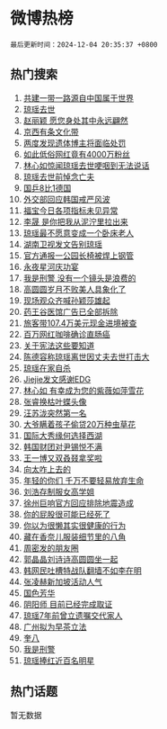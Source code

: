 # 微博热榜

`最后更新时间：2024-12-04 20:35:37 +0800`

## 热门搜索

1. [共建一带一路源自中国属于世界](https://m.weibo.cn/search?containerid=100103type%3D1%26t%3D10%26q%3D%23%E5%85%B1%E5%BB%BA%E4%B8%80%E5%B8%A6%E4%B8%80%E8%B7%AF%E6%BA%90%E8%87%AA%E4%B8%AD%E5%9B%BD%E5%B1%9E%E4%BA%8E%E4%B8%96%E7%95%8C%23&stream_entry_id=51&isnewpage=1&extparam=seat%3D1%26cate%3D10103%26q%3D%2523%25E5%2585%25B1%25E5%25BB%25BA%25E4%25B8%2580%25E5%25B8%25A6%25E4%25B8%2580%25E8%25B7%25AF%25E6%25BA%2590%25E8%2587%25AA%25E4%25B8%25AD%25E5%259B%25BD%25E5%25B1%259E%25E4%25BA%258E%25E4%25B8%2596%25E7%2595%258C%2523%26filter_type%3Drealtimehot%26stream_entry_id%3D51%26c_type%3D51%26pos%3D0%26dgr%3D0%26display_time%3D1733315736%26pre_seqid%3D17333157362470056701)
1. [琼瑶去世](https://m.weibo.cn/search?containerid=100103type%3D1%26t%3D10%26q%3D%E7%90%BC%E7%91%B6%E5%8E%BB%E4%B8%96&stream_entry_id=31&isnewpage=1&extparam=seat%3D1%26q%3D%25E7%2590%25BC%25E7%2591%25B6%25E5%258E%25BB%25E4%25B8%2596%26filter_type%3Drealtimehot%26c_type%3D31%26cate%3D5001%26pos%3D0%26realpos%3D1%26band_rank%3D1%26stream_entry_id%3D31%26lcate%3D5001%26dgr%3D0%26flag%3D16%26display_time%3D1733315736%26pre_seqid%3D17333157362470056701)
1. [赵丽颖 愿您身处其中永远翩然](https://m.weibo.cn/search?containerid=100103type%3D1%26t%3D10%26q%3D%E8%B5%B5%E4%B8%BD%E9%A2%96+%E6%84%BF%E6%82%A8%E8%BA%AB%E5%A4%84%E5%85%B6%E4%B8%AD%E6%B0%B8%E8%BF%9C%E7%BF%A9%E7%84%B6&stream_entry_id=31&isnewpage=1&extparam=seat%3D1%26q%3D%25E8%25B5%25B5%25E4%25B8%25BD%25E9%25A2%2596%2520%25E6%2584%25BF%25E6%2582%25A8%25E8%25BA%25AB%25E5%25A4%2584%25E5%2585%25B6%25E4%25B8%25AD%25E6%25B0%25B8%25E8%25BF%259C%25E7%25BF%25A9%25E7%2584%25B6%26filter_type%3Drealtimehot%26c_type%3D31%26cate%3D5001%26pos%3D1%26realpos%3D2%26band_rank%3D2%26stream_entry_id%3D31%26lcate%3D5001%26dgr%3D0%26flag%3D1%26display_time%3D1733315736%26pre_seqid%3D17333157362470056701)
1. [京西有条文化带](https://m.weibo.cn/search?containerid=100103type%3D1%26t%3D10%26q%3D%23%E4%BA%AC%E8%A5%BF%E6%9C%89%E6%9D%A1%E6%96%87%E5%8C%96%E5%B8%A6%23&stream_entry_id=31&isnewpage=1&extparam=seat%3D1%26q%3D%2523%25E4%25BA%25AC%25E8%25A5%25BF%25E6%259C%2589%25E6%259D%25A1%25E6%2596%2587%25E5%258C%2596%25E5%25B8%25A6%2523%26filter_type%3Drealtimehot%26c_type%3D31%26cate%3D5001%26pos%3D2%26realpos%3D3%26band_rank%3D3%26stream_entry_id%3D31%26lcate%3D5001%26dgr%3D0%26flag%3D0%26display_time%3D1733315736%26pre_seqid%3D17333157362470056701)
1. [两度发现遗体博主将面临处罚](https://m.weibo.cn/search?containerid=100103type%3D1%26t%3D10%26q%3D%23%E4%B8%A4%E5%BA%A6%E5%8F%91%E7%8E%B0%E9%81%97%E4%BD%93%E5%8D%9A%E4%B8%BB%E5%B0%86%E9%9D%A2%E4%B8%B4%E5%A4%84%E7%BD%9A%23&stream_entry_id=31&isnewpage=1&extparam=seat%3D1%26q%3D%2523%25E4%25B8%25A4%25E5%25BA%25A6%25E5%258F%2591%25E7%258E%25B0%25E9%2581%2597%25E4%25BD%2593%25E5%258D%259A%25E4%25B8%25BB%25E5%25B0%2586%25E9%259D%25A2%25E4%25B8%25B4%25E5%25A4%2584%25E7%25BD%259A%2523%26filter_type%3Drealtimehot%26c_type%3D31%26cate%3D5001%26pos%3D3%26realpos%3D4%26band_rank%3D4%26stream_entry_id%3D31%26lcate%3D5001%26dgr%3D0%26flag%3D1%26display_time%3D1733315736%26pre_seqid%3D17333157362470056701)
1. [如此低俗网红竟有4000万粉丝](https://m.weibo.cn/search?containerid=100103type%3D1%26t%3D10%26q%3D%23%E5%A6%82%E6%AD%A4%E4%BD%8E%E4%BF%97%E7%BD%91%E7%BA%A2%E7%AB%9F%E6%9C%894000%E4%B8%87%E7%B2%89%E4%B8%9D%23&stream_entry_id=31&isnewpage=1&extparam=seat%3D1%26q%3D%2523%25E5%25A6%2582%25E6%25AD%25A4%25E4%25BD%258E%25E4%25BF%2597%25E7%25BD%2591%25E7%25BA%25A2%25E7%25AB%259F%25E6%259C%25894000%25E4%25B8%2587%25E7%25B2%2589%25E4%25B8%259D%2523%26filter_type%3Drealtimehot%26c_type%3D31%26cate%3D5001%26pos%3D4%26realpos%3D5%26band_rank%3D5%26stream_entry_id%3D31%26lcate%3D5001%26dgr%3D0%26flag%3D0%26display_time%3D1733315736%26pre_seqid%3D17333157362470056701)
1. [林心如惊闻琼瑶去世哽咽到无法说话](https://m.weibo.cn/search?containerid=100103type%3D1%26t%3D10%26q%3D%23%E6%9E%97%E5%BF%83%E5%A6%82%E6%83%8A%E9%97%BB%E7%90%BC%E7%91%B6%E5%8E%BB%E4%B8%96%E5%93%BD%E5%92%BD%E5%88%B0%E6%97%A0%E6%B3%95%E8%AF%B4%E8%AF%9D%23&stream_entry_id=31&isnewpage=1&extparam=seat%3D1%26q%3D%2523%25E6%259E%2597%25E5%25BF%2583%25E5%25A6%2582%25E6%2583%258A%25E9%2597%25BB%25E7%2590%25BC%25E7%2591%25B6%25E5%258E%25BB%25E4%25B8%2596%25E5%2593%25BD%25E5%2592%25BD%25E5%2588%25B0%25E6%2597%25A0%25E6%25B3%2595%25E8%25AF%25B4%25E8%25AF%259D%2523%26filter_type%3Drealtimehot%26c_type%3D31%26cate%3D5001%26pos%3D5%26realpos%3D6%26band_rank%3D6%26stream_entry_id%3D31%26lcate%3D5001%26dgr%3D0%26flag%3D2%26display_time%3D1733315736%26pre_seqid%3D17333157362470056701)
1. [琼瑶去世前悼念亡夫](https://m.weibo.cn/search?containerid=100103type%3D1%26t%3D10%26q%3D%23%E7%90%BC%E7%91%B6%E5%8E%BB%E4%B8%96%E5%89%8D%E6%82%BC%E5%BF%B5%E4%BA%A1%E5%A4%AB%23&stream_entry_id=31&isnewpage=1&extparam=seat%3D1%26q%3D%2523%25E7%2590%25BC%25E7%2591%25B6%25E5%258E%25BB%25E4%25B8%2596%25E5%2589%258D%25E6%2582%25BC%25E5%25BF%25B5%25E4%25BA%25A1%25E5%25A4%25AB%2523%26filter_type%3Drealtimehot%26c_type%3D31%26cate%3D5001%26pos%3D6%26realpos%3D7%26band_rank%3D7%26stream_entry_id%3D31%26lcate%3D5001%26dgr%3D0%26flag%3D2%26display_time%3D1733315736%26pre_seqid%3D17333157362470056701)
1. [国乒8比1德国](https://m.weibo.cn/search?containerid=100103type%3D1%26t%3D10%26q%3D%23%E5%9B%BD%E4%B9%928%E6%AF%941%E5%BE%B7%E5%9B%BD%23&stream_entry_id=31&isnewpage=1&extparam=seat%3D1%26q%3D%2523%25E5%259B%25BD%25E4%25B9%25928%25E6%25AF%25941%25E5%25BE%25B7%25E5%259B%25BD%2523%26filter_type%3Drealtimehot%26c_type%3D31%26cate%3D5001%26pos%3D7%26realpos%3D8%26band_rank%3D8%26stream_entry_id%3D31%26lcate%3D5001%26dgr%3D0%26flag%3D1%26display_time%3D1733315736%26pre_seqid%3D17333157362470056701)
1. [外交部回应韩国戒严风波](https://m.weibo.cn/search?containerid=100103type%3D1%26t%3D10%26q%3D%23%E5%A4%96%E4%BA%A4%E9%83%A8%E5%9B%9E%E5%BA%94%E9%9F%A9%E5%9B%BD%E6%88%92%E4%B8%A5%E9%A3%8E%E6%B3%A2%23&stream_entry_id=31&isnewpage=1&extparam=seat%3D1%26q%3D%2523%25E5%25A4%2596%25E4%25BA%25A4%25E9%2583%25A8%25E5%259B%259E%25E5%25BA%2594%25E9%259F%25A9%25E5%259B%25BD%25E6%2588%2592%25E4%25B8%25A5%25E9%25A3%258E%25E6%25B3%25A2%2523%26filter_type%3Drealtimehot%26c_type%3D31%26cate%3D5001%26pos%3D8%26realpos%3D9%26band_rank%3D9%26stream_entry_id%3D31%26lcate%3D5001%26dgr%3D0%26flag%3D1%26display_time%3D1733315736%26pre_seqid%3D17333157362470056701)
1. [福宝今日各项指标未见异常](https://m.weibo.cn/search?containerid=100103type%3D1%26t%3D10%26q%3D%23%E7%A6%8F%E5%AE%9D%E4%BB%8A%E6%97%A5%E5%90%84%E9%A1%B9%E6%8C%87%E6%A0%87%E6%9C%AA%E8%A7%81%E5%BC%82%E5%B8%B8%23&stream_entry_id=31&isnewpage=1&extparam=seat%3D1%26q%3D%2523%25E7%25A6%258F%25E5%25AE%259D%25E4%25BB%258A%25E6%2597%25A5%25E5%2590%2584%25E9%25A1%25B9%25E6%258C%2587%25E6%25A0%2587%25E6%259C%25AA%25E8%25A7%2581%25E5%25BC%2582%25E5%25B8%25B8%2523%26filter_type%3Drealtimehot%26c_type%3D31%26cate%3D5001%26pos%3D9%26realpos%3D10%26band_rank%3D10%26stream_entry_id%3D31%26lcate%3D5001%26dgr%3D0%26flag%3D1%26display_time%3D1733315736%26pre_seqid%3D17333157362470056701)
1. [李晟 是你把我从泥泞里拉出来](https://m.weibo.cn/search?containerid=100103type%3D1%26t%3D10%26q%3D%E6%9D%8E%E6%99%9F+%E6%98%AF%E4%BD%A0%E6%8A%8A%E6%88%91%E4%BB%8E%E6%B3%A5%E6%B3%9E%E9%87%8C%E6%8B%89%E5%87%BA%E6%9D%A5&stream_entry_id=31&isnewpage=1&extparam=seat%3D1%26q%3D%25E6%259D%258E%25E6%2599%259F%2520%25E6%2598%25AF%25E4%25BD%25A0%25E6%258A%258A%25E6%2588%2591%25E4%25BB%258E%25E6%25B3%25A5%25E6%25B3%259E%25E9%2587%258C%25E6%258B%2589%25E5%2587%25BA%25E6%259D%25A5%26filter_type%3Drealtimehot%26c_type%3D31%26cate%3D5001%26pos%3D10%26realpos%3D11%26band_rank%3D11%26stream_entry_id%3D31%26lcate%3D5001%26dgr%3D0%26flag%3D2%26display_time%3D1733315736%26pre_seqid%3D17333157362470056701)
1. [琼瑶最不愿意变成一个卧床老人](https://m.weibo.cn/search?containerid=100103type%3D1%26t%3D10%26q%3D%23%E7%90%BC%E7%91%B6%E6%9C%80%E4%B8%8D%E6%84%BF%E6%84%8F%E5%8F%98%E6%88%90%E4%B8%80%E4%B8%AA%E5%8D%A7%E5%BA%8A%E8%80%81%E4%BA%BA%23&stream_entry_id=31&isnewpage=1&extparam=seat%3D1%26q%3D%2523%25E7%2590%25BC%25E7%2591%25B6%25E6%259C%2580%25E4%25B8%258D%25E6%2584%25BF%25E6%2584%258F%25E5%258F%2598%25E6%2588%2590%25E4%25B8%2580%25E4%25B8%25AA%25E5%258D%25A7%25E5%25BA%258A%25E8%2580%2581%25E4%25BA%25BA%2523%26filter_type%3Drealtimehot%26c_type%3D31%26cate%3D5001%26pos%3D11%26realpos%3D12%26band_rank%3D12%26stream_entry_id%3D31%26lcate%3D5001%26dgr%3D0%26flag%3D0%26display_time%3D1733315736%26pre_seqid%3D17333157362470056701)
1. [湖南卫视发文告别琼瑶](https://m.weibo.cn/search?containerid=100103type%3D1%26t%3D10%26q%3D%23%E6%B9%96%E5%8D%97%E5%8D%AB%E8%A7%86%E5%8F%91%E6%96%87%E5%91%8A%E5%88%AB%E7%90%BC%E7%91%B6%23&stream_entry_id=31&isnewpage=1&extparam=seat%3D1%26q%3D%2523%25E6%25B9%2596%25E5%258D%2597%25E5%258D%25AB%25E8%25A7%2586%25E5%258F%2591%25E6%2596%2587%25E5%2591%258A%25E5%2588%25AB%25E7%2590%25BC%25E7%2591%25B6%2523%26filter_type%3Drealtimehot%26c_type%3D31%26cate%3D5001%26pos%3D12%26realpos%3D13%26band_rank%3D13%26stream_entry_id%3D31%26lcate%3D5001%26dgr%3D0%26flag%3D1%26display_time%3D1733315736%26pre_seqid%3D17333157362470056701)
1. [官方通报一公园长椅被焊上钢管](https://m.weibo.cn/search?containerid=100103type%3D1%26t%3D10%26q%3D%23%E5%AE%98%E6%96%B9%E9%80%9A%E6%8A%A5%E4%B8%80%E5%85%AC%E5%9B%AD%E9%95%BF%E6%A4%85%E8%A2%AB%E7%84%8A%E4%B8%8A%E9%92%A2%E7%AE%A1%23&stream_entry_id=31&isnewpage=1&extparam=seat%3D1%26q%3D%2523%25E5%25AE%2598%25E6%2596%25B9%25E9%2580%259A%25E6%258A%25A5%25E4%25B8%2580%25E5%2585%25AC%25E5%259B%25AD%25E9%2595%25BF%25E6%25A4%2585%25E8%25A2%25AB%25E7%2584%258A%25E4%25B8%258A%25E9%2592%25A2%25E7%25AE%25A1%2523%26filter_type%3Drealtimehot%26c_type%3D31%26cate%3D5001%26pos%3D13%26realpos%3D14%26band_rank%3D14%26stream_entry_id%3D31%26lcate%3D5001%26dgr%3D0%26flag%3D1%26display_time%3D1733315736%26pre_seqid%3D17333157362470056701)
1. [永夜星河庆功宴](https://m.weibo.cn/search?containerid=100103type%3D1%26t%3D10%26q%3D%E6%B0%B8%E5%A4%9C%E6%98%9F%E6%B2%B3%E5%BA%86%E5%8A%9F%E5%AE%B4&stream_entry_id=31&isnewpage=1&extparam=seat%3D1%26q%3D%25E6%25B0%25B8%25E5%25A4%259C%25E6%2598%259F%25E6%25B2%25B3%25E5%25BA%2586%25E5%258A%259F%25E5%25AE%25B4%26filter_type%3Drealtimehot%26c_type%3D31%26cate%3D5001%26pos%3D14%26realpos%3D15%26band_rank%3D15%26stream_entry_id%3D31%26lcate%3D5001%26dgr%3D0%26flag%3D1%26display_time%3D1733315736%26pre_seqid%3D17333157362470056701)
1. [我是刑警 没有一个镜头是浪费的](https://m.weibo.cn/search?containerid=100103type%3D1%26t%3D10%26q%3D%E6%88%91%E6%98%AF%E5%88%91%E8%AD%A6+%E6%B2%A1%E6%9C%89%E4%B8%80%E4%B8%AA%E9%95%9C%E5%A4%B4%E6%98%AF%E6%B5%AA%E8%B4%B9%E7%9A%84&stream_entry_id=31&isnewpage=1&extparam=seat%3D1%26q%3D%25E6%2588%2591%25E6%2598%25AF%25E5%2588%2591%25E8%25AD%25A6%2520%25E6%25B2%25A1%25E6%259C%2589%25E4%25B8%2580%25E4%25B8%25AA%25E9%2595%259C%25E5%25A4%25B4%25E6%2598%25AF%25E6%25B5%25AA%25E8%25B4%25B9%25E7%259A%2584%26filter_type%3Drealtimehot%26c_type%3D31%26cate%3D5001%26pos%3D15%26realpos%3D16%26band_rank%3D16%26stream_entry_id%3D31%26lcate%3D5001%26dgr%3D0%26flag%3D1%26display_time%3D1733315736%26pre_seqid%3D17333157362470056701)
1. [高圆圆岁月不败美人具象化了](https://m.weibo.cn/search?containerid=100103type%3D1%26t%3D10%26q%3D%23%E9%AB%98%E5%9C%86%E5%9C%86%E5%B2%81%E6%9C%88%E4%B8%8D%E8%B4%A5%E7%BE%8E%E4%BA%BA%E5%85%B7%E8%B1%A1%E5%8C%96%E4%BA%86%23&stream_entry_id=31&isnewpage=1&extparam=seat%3D1%26q%3D%2523%25E9%25AB%2598%25E5%259C%2586%25E5%259C%2586%25E5%25B2%2581%25E6%259C%2588%25E4%25B8%258D%25E8%25B4%25A5%25E7%25BE%258E%25E4%25BA%25BA%25E5%2585%25B7%25E8%25B1%25A1%25E5%258C%2596%25E4%25BA%2586%2523%26filter_type%3Drealtimehot%26c_type%3D31%26cate%3D5001%26pos%3D16%26realpos%3D17%26band_rank%3D17%26stream_entry_id%3D31%26lcate%3D5001%26dgr%3D0%26flag%3D1%26display_time%3D1733315736%26pre_seqid%3D17333157362470056701)
1. [现场观众齐喊孙颖莎雄起](https://m.weibo.cn/search?containerid=100103type%3D1%26t%3D10%26q%3D%23%E7%8E%B0%E5%9C%BA%E8%A7%82%E4%BC%97%E9%BD%90%E5%96%8A%E5%AD%99%E9%A2%96%E8%8E%8E%E9%9B%84%E8%B5%B7%23&stream_entry_id=31&isnewpage=1&extparam=seat%3D1%26q%3D%2523%25E7%258E%25B0%25E5%259C%25BA%25E8%25A7%2582%25E4%25BC%2597%25E9%25BD%2590%25E5%2596%258A%25E5%25AD%2599%25E9%25A2%2596%25E8%258E%258E%25E9%259B%2584%25E8%25B5%25B7%2523%26filter_type%3Drealtimehot%26c_type%3D31%26cate%3D5001%26pos%3D17%26realpos%3D18%26band_rank%3D18%26stream_entry_id%3D31%26lcate%3D5001%26dgr%3D0%26flag%3D1%26display_time%3D1733315736%26pre_seqid%3D17333157362470056701)
1. [药王谷医馆广告已全部拆除](https://m.weibo.cn/search?containerid=100103type%3D1%26t%3D10%26q%3D%23%E8%8D%AF%E7%8E%8B%E8%B0%B7%E5%8C%BB%E9%A6%86%E5%B9%BF%E5%91%8A%E5%B7%B2%E5%85%A8%E9%83%A8%E6%8B%86%E9%99%A4%23&stream_entry_id=31&isnewpage=1&extparam=seat%3D1%26q%3D%2523%25E8%258D%25AF%25E7%258E%258B%25E8%25B0%25B7%25E5%258C%25BB%25E9%25A6%2586%25E5%25B9%25BF%25E5%2591%258A%25E5%25B7%25B2%25E5%2585%25A8%25E9%2583%25A8%25E6%258B%2586%25E9%2599%25A4%2523%26filter_type%3Drealtimehot%26c_type%3D31%26cate%3D5001%26pos%3D18%26realpos%3D19%26band_rank%3D19%26stream_entry_id%3D31%26lcate%3D5001%26dgr%3D0%26flag%3D1%26display_time%3D1733315736%26pre_seqid%3D17333157362470056701)
1. [旅客带107.4万美元现金进境被查](https://m.weibo.cn/search?containerid=100103type%3D1%26t%3D10%26q%3D%23%E6%97%85%E5%AE%A2%E5%B8%A6107.4%E4%B8%87%E7%BE%8E%E5%85%83%E7%8E%B0%E9%87%91%E8%BF%9B%E5%A2%83%E8%A2%AB%E6%9F%A5%23&stream_entry_id=31&isnewpage=1&extparam=seat%3D1%26q%3D%2523%25E6%2597%2585%25E5%25AE%25A2%25E5%25B8%25A6107.4%25E4%25B8%2587%25E7%25BE%258E%25E5%2585%2583%25E7%258E%25B0%25E9%2587%2591%25E8%25BF%259B%25E5%25A2%2583%25E8%25A2%25AB%25E6%259F%25A5%2523%26filter_type%3Drealtimehot%26c_type%3D31%26cate%3D5001%26pos%3D19%26realpos%3D20%26band_rank%3D20%26stream_entry_id%3D31%26lcate%3D5001%26dgr%3D0%26flag%3D1%26display_time%3D1733315736%26pre_seqid%3D17333157362470056701)
1. [百万网红咖啡确诊直肠癌](https://m.weibo.cn/search?containerid=100103type%3D1%26t%3D10%26q%3D%23%E7%99%BE%E4%B8%87%E7%BD%91%E7%BA%A2%E5%92%96%E5%95%A1%E7%A1%AE%E8%AF%8A%E7%9B%B4%E8%82%A0%E7%99%8C%23&stream_entry_id=31&isnewpage=1&extparam=seat%3D1%26q%3D%2523%25E7%2599%25BE%25E4%25B8%2587%25E7%25BD%2591%25E7%25BA%25A2%25E5%2592%2596%25E5%2595%25A1%25E7%25A1%25AE%25E8%25AF%258A%25E7%259B%25B4%25E8%2582%25A0%25E7%2599%258C%2523%26filter_type%3Drealtimehot%26c_type%3D31%26cate%3D5001%26pos%3D20%26realpos%3D21%26band_rank%3D21%26stream_entry_id%3D31%26lcate%3D5001%26dgr%3D0%26flag%3D1%26display_time%3D1733315736%26pre_seqid%3D17333157362470056701)
1. [关于宪法这些要知道](https://m.weibo.cn/search?containerid=100103type%3D1%26t%3D10%26q%3D%23%E5%85%B3%E4%BA%8E%E5%AE%AA%E6%B3%95%E8%BF%99%E4%BA%9B%E8%A6%81%E7%9F%A5%E9%81%93%23&stream_entry_id=31&isnewpage=1&extparam=seat%3D1%26q%3D%2523%25E5%2585%25B3%25E4%25BA%258E%25E5%25AE%25AA%25E6%25B3%2595%25E8%25BF%2599%25E4%25BA%259B%25E8%25A6%2581%25E7%259F%25A5%25E9%2581%2593%2523%26filter_type%3Drealtimehot%26c_type%3D31%26cate%3D5001%26pos%3D21%26realpos%3D22%26band_rank%3D22%26stream_entry_id%3D31%26lcate%3D5001%26dgr%3D0%26flag%3D0%26display_time%3D1733315736%26pre_seqid%3D17333157362470056701)
1. [陈德容称琼瑶离世因丈夫去世打击大](https://m.weibo.cn/search?containerid=100103type%3D1%26t%3D10%26q%3D%23%E9%99%88%E5%BE%B7%E5%AE%B9%E7%A7%B0%E7%90%BC%E7%91%B6%E7%A6%BB%E4%B8%96%E5%9B%A0%E4%B8%88%E5%A4%AB%E5%8E%BB%E4%B8%96%E6%89%93%E5%87%BB%E5%A4%A7%23&stream_entry_id=31&isnewpage=1&extparam=seat%3D1%26q%3D%2523%25E9%2599%2588%25E5%25BE%25B7%25E5%25AE%25B9%25E7%25A7%25B0%25E7%2590%25BC%25E7%2591%25B6%25E7%25A6%25BB%25E4%25B8%2596%25E5%259B%25A0%25E4%25B8%2588%25E5%25A4%25AB%25E5%258E%25BB%25E4%25B8%2596%25E6%2589%2593%25E5%2587%25BB%25E5%25A4%25A7%2523%26filter_type%3Drealtimehot%26c_type%3D31%26cate%3D5001%26pos%3D22%26realpos%3D23%26band_rank%3D23%26stream_entry_id%3D31%26lcate%3D5001%26dgr%3D0%26flag%3D0%26display_time%3D1733315736%26pre_seqid%3D17333157362470056701)
1. [琼瑶在家自杀](https://m.weibo.cn/search?containerid=100103type%3D1%26t%3D10%26q%3D%23%E7%90%BC%E7%91%B6%E5%9C%A8%E5%AE%B6%E8%87%AA%E6%9D%80%23&stream_entry_id=31&isnewpage=1&extparam=seat%3D1%26q%3D%2523%25E7%2590%25BC%25E7%2591%25B6%25E5%259C%25A8%25E5%25AE%25B6%25E8%2587%25AA%25E6%259D%2580%2523%26filter_type%3Drealtimehot%26c_type%3D31%26cate%3D5001%26pos%3D23%26realpos%3D24%26band_rank%3D24%26stream_entry_id%3D31%26lcate%3D5001%26dgr%3D0%26flag%3D0%26display_time%3D1733315736%26pre_seqid%3D17333157362470056701)
1. [Jiejie发文感谢EDG](https://m.weibo.cn/search?containerid=100103type%3D1%26t%3D10%26q%3D%23Jiejie%E5%8F%91%E6%96%87%E6%84%9F%E8%B0%A2EDG%23&stream_entry_id=31&isnewpage=1&extparam=seat%3D1%26q%3D%2523Jiejie%25E5%258F%2591%25E6%2596%2587%25E6%2584%259F%25E8%25B0%25A2EDG%2523%26filter_type%3Drealtimehot%26c_type%3D31%26cate%3D5001%26pos%3D24%26realpos%3D25%26band_rank%3D25%26stream_entry_id%3D31%26lcate%3D5001%26dgr%3D0%26flag%3D1%26display_time%3D1733315736%26pre_seqid%3D17333157362470056701)
1. [林心如 有幸成为您的紫薇如萍雪花](https://m.weibo.cn/search?containerid=100103type%3D1%26t%3D10%26q%3D%E6%9E%97%E5%BF%83%E5%A6%82+%E6%9C%89%E5%B9%B8%E6%88%90%E4%B8%BA%E6%82%A8%E7%9A%84%E7%B4%AB%E8%96%87%E5%A6%82%E8%90%8D%E9%9B%AA%E8%8A%B1&stream_entry_id=31&isnewpage=1&extparam=seat%3D1%26q%3D%25E6%259E%2597%25E5%25BF%2583%25E5%25A6%2582%2520%25E6%259C%2589%25E5%25B9%25B8%25E6%2588%2590%25E4%25B8%25BA%25E6%2582%25A8%25E7%259A%2584%25E7%25B4%25AB%25E8%2596%2587%25E5%25A6%2582%25E8%2590%258D%25E9%259B%25AA%25E8%258A%25B1%26filter_type%3Drealtimehot%26c_type%3D31%26cate%3D5001%26pos%3D25%26realpos%3D26%26band_rank%3D26%26stream_entry_id%3D31%26lcate%3D5001%26dgr%3D0%26flag%3D1%26display_time%3D1733315736%26pre_seqid%3D17333157362470056701)
1. [张睿换枯叶蝶头像](https://m.weibo.cn/search?containerid=100103type%3D1%26t%3D10%26q%3D%23%E5%BC%A0%E7%9D%BF%E6%8D%A2%E6%9E%AF%E5%8F%B6%E8%9D%B6%E5%A4%B4%E5%83%8F%23&stream_entry_id=31&isnewpage=1&extparam=seat%3D1%26q%3D%2523%25E5%25BC%25A0%25E7%259D%25BF%25E6%258D%25A2%25E6%259E%25AF%25E5%258F%25B6%25E8%259D%25B6%25E5%25A4%25B4%25E5%2583%258F%2523%26filter_type%3Drealtimehot%26c_type%3D31%26cate%3D5001%26pos%3D26%26realpos%3D27%26band_rank%3D27%26stream_entry_id%3D31%26lcate%3D5001%26dgr%3D0%26flag%3D1%26display_time%3D1733315736%26pre_seqid%3D17333157362470056701)
1. [汪苏泷突然第一名](https://m.weibo.cn/search?containerid=100103type%3D1%26t%3D10%26q%3D%23%E6%B1%AA%E8%8B%8F%E6%B3%B7%E7%AA%81%E7%84%B6%E7%AC%AC%E4%B8%80%E5%90%8D%23&stream_entry_id=31&isnewpage=1&extparam=seat%3D1%26q%3D%2523%25E6%25B1%25AA%25E8%258B%258F%25E6%25B3%25B7%25E7%25AA%2581%25E7%2584%25B6%25E7%25AC%25AC%25E4%25B8%2580%25E5%2590%258D%2523%26filter_type%3Drealtimehot%26c_type%3D31%26cate%3D5001%26pos%3D27%26realpos%3D28%26band_rank%3D28%26stream_entry_id%3D31%26lcate%3D5001%26dgr%3D0%26flag%3D1%26display_time%3D1733315736%26pre_seqid%3D17333157362470056701)
1. [大爷瞒着孩子偷贷20万种虫草花](https://m.weibo.cn/search?containerid=100103type%3D1%26t%3D10%26q%3D%23%E5%A4%A7%E7%88%B7%E7%9E%92%E7%9D%80%E5%AD%A9%E5%AD%90%E5%81%B7%E8%B4%B720%E4%B8%87%E7%A7%8D%E8%99%AB%E8%8D%89%E8%8A%B1%23&stream_entry_id=31&isnewpage=1&extparam=seat%3D1%26q%3D%2523%25E5%25A4%25A7%25E7%2588%25B7%25E7%259E%2592%25E7%259D%2580%25E5%25AD%25A9%25E5%25AD%2590%25E5%2581%25B7%25E8%25B4%25B720%25E4%25B8%2587%25E7%25A7%258D%25E8%2599%25AB%25E8%258D%2589%25E8%258A%25B1%2523%26filter_type%3Drealtimehot%26c_type%3D31%26cate%3D5001%26pos%3D28%26realpos%3D29%26band_rank%3D29%26stream_entry_id%3D31%26lcate%3D5001%26dgr%3D0%26flag%3D1%26display_time%3D1733315736%26pre_seqid%3D17333157362470056701)
1. [国际大秀缘何选择西湖](https://m.weibo.cn/search?containerid=100103type%3D1%26t%3D10%26q%3D%23%E5%9B%BD%E9%99%85%E5%A4%A7%E7%A7%80%E7%BC%98%E4%BD%95%E9%80%89%E6%8B%A9%E8%A5%BF%E6%B9%96%23&stream_entry_id=31&isnewpage=1&extparam=seat%3D1%26band_rank%3D30%26filter_type%3Drealtimehot%26c_type%3D31%26pos%3D29%26cate%3D5001%26realpos%3D30%26adid%3D267181%26q%3D%2523%25E5%259B%25BD%25E9%2599%2585%25E5%25A4%25A7%25E7%25A7%2580%25E7%25BC%2598%25E4%25BD%2595%25E9%2580%2589%25E6%258B%25A9%25E8%25A5%25BF%25E6%25B9%2596%2523%26stream_entry_id%3D31%26lcate%3D5001%26dgr%3D0%26flag%3D0%26display_time%3D1733315736%26pre_seqid%3D17333157362470056701)
1. [韩国财团对尹锡悦不满](https://m.weibo.cn/search?containerid=100103type%3D1%26t%3D10%26q%3D%23%E9%9F%A9%E5%9B%BD%E8%B4%A2%E5%9B%A2%E5%AF%B9%E5%B0%B9%E9%94%A1%E6%82%A6%E4%B8%8D%E6%BB%A1%23&stream_entry_id=31&isnewpage=1&extparam=seat%3D1%26q%3D%2523%25E9%259F%25A9%25E5%259B%25BD%25E8%25B4%25A2%25E5%259B%25A2%25E5%25AF%25B9%25E5%25B0%25B9%25E9%2594%25A1%25E6%2582%25A6%25E4%25B8%258D%25E6%25BB%25A1%2523%26filter_type%3Drealtimehot%26c_type%3D31%26cate%3D5001%26pos%3D30%26realpos%3D31%26band_rank%3D31%26stream_entry_id%3D31%26lcate%3D5001%26dgr%3D0%26flag%3D0%26display_time%3D1733315736%26pre_seqid%3D17333157362470056701)
1. [王一博又双叒叕拿奖啦](https://m.weibo.cn/search?containerid=100103type%3D1%26t%3D10%26q%3D%23%E7%8E%8B%E4%B8%80%E5%8D%9A%E5%8F%88%E5%8F%8C%E5%8F%92%E5%8F%95%E6%8B%BF%E5%A5%96%E5%95%A6%23&stream_entry_id=31&isnewpage=1&extparam=seat%3D1%26q%3D%2523%25E7%258E%258B%25E4%25B8%2580%25E5%258D%259A%25E5%258F%2588%25E5%258F%258C%25E5%258F%2592%25E5%258F%2595%25E6%258B%25BF%25E5%25A5%2596%25E5%2595%25A6%2523%26filter_type%3Drealtimehot%26c_type%3D31%26cate%3D5001%26pos%3D31%26realpos%3D32%26band_rank%3D32%26stream_entry_id%3D31%26lcate%3D5001%26dgr%3D0%26flag%3D1%26display_time%3D1733315736%26pre_seqid%3D17333157362470056701)
1. [向太咋上去的](https://m.weibo.cn/search?containerid=100103type%3D1%26t%3D10%26q%3D%23%E5%90%91%E5%A4%AA%E5%92%8B%E4%B8%8A%E5%8E%BB%E7%9A%84%23&stream_entry_id=31&isnewpage=1&extparam=seat%3D1%26q%3D%2523%25E5%2590%2591%25E5%25A4%25AA%25E5%2592%258B%25E4%25B8%258A%25E5%258E%25BB%25E7%259A%2584%2523%26filter_type%3Drealtimehot%26c_type%3D31%26cate%3D5001%26pos%3D32%26realpos%3D33%26band_rank%3D33%26stream_entry_id%3D31%26lcate%3D5001%26dgr%3D0%26flag%3D1%26display_time%3D1733315736%26pre_seqid%3D17333157362470056701)
1. [年轻的你们 千万不要轻易放弃生命](https://m.weibo.cn/search?containerid=100103type%3D1%26t%3D10%26q%3D%E5%B9%B4%E8%BD%BB%E7%9A%84%E4%BD%A0%E4%BB%AC+%E5%8D%83%E4%B8%87%E4%B8%8D%E8%A6%81%E8%BD%BB%E6%98%93%E6%94%BE%E5%BC%83%E7%94%9F%E5%91%BD&stream_entry_id=31&isnewpage=1&extparam=seat%3D1%26q%3D%25E5%25B9%25B4%25E8%25BD%25BB%25E7%259A%2584%25E4%25BD%25A0%25E4%25BB%25AC%2520%25E5%258D%2583%25E4%25B8%2587%25E4%25B8%258D%25E8%25A6%2581%25E8%25BD%25BB%25E6%2598%2593%25E6%2594%25BE%25E5%25BC%2583%25E7%2594%259F%25E5%2591%25BD%26filter_type%3Drealtimehot%26c_type%3D31%26cate%3D5001%26pos%3D33%26realpos%3D34%26band_rank%3D34%26stream_entry_id%3D31%26lcate%3D5001%26dgr%3D0%26flag%3D0%26display_time%3D1733315736%26pre_seqid%3D17333157362470056701)
1. [刘浩存制服女高学姐](https://m.weibo.cn/search?containerid=100103type%3D1%26t%3D10%26q%3D%23%E5%88%98%E6%B5%A9%E5%AD%98%E5%88%B6%E6%9C%8D%E5%A5%B3%E9%AB%98%E5%AD%A6%E5%A7%90%23&stream_entry_id=31&isnewpage=1&extparam=seat%3D1%26q%3D%2523%25E5%2588%2598%25E6%25B5%25A9%25E5%25AD%2598%25E5%2588%25B6%25E6%259C%258D%25E5%25A5%25B3%25E9%25AB%2598%25E5%25AD%25A6%25E5%25A7%2590%2523%26filter_type%3Drealtimehot%26c_type%3D31%26cate%3D5001%26pos%3D34%26realpos%3D35%26band_rank%3D35%26stream_entry_id%3D31%26lcate%3D5001%26dgr%3D0%26flag%3D1%26display_time%3D1733315736%26pre_seqid%3D17333157362470056701)
1. [徐州巨响官方回应排除地震造成](https://m.weibo.cn/search?containerid=100103type%3D1%26t%3D10%26q%3D%23%E5%BE%90%E5%B7%9E%E5%B7%A8%E5%93%8D%E5%AE%98%E6%96%B9%E5%9B%9E%E5%BA%94%E6%8E%92%E9%99%A4%E5%9C%B0%E9%9C%87%E9%80%A0%E6%88%90%23&stream_entry_id=31&isnewpage=1&extparam=seat%3D1%26q%3D%2523%25E5%25BE%2590%25E5%25B7%259E%25E5%25B7%25A8%25E5%2593%258D%25E5%25AE%2598%25E6%2596%25B9%25E5%259B%259E%25E5%25BA%2594%25E6%258E%2592%25E9%2599%25A4%25E5%259C%25B0%25E9%259C%2587%25E9%2580%25A0%25E6%2588%2590%2523%26filter_type%3Drealtimehot%26c_type%3D31%26cate%3D5001%26pos%3D35%26realpos%3D36%26band_rank%3D36%26stream_entry_id%3D31%26lcate%3D5001%26dgr%3D0%26flag%3D1%26display_time%3D1733315736%26pre_seqid%3D17333157362470056701)
1. [你的屁股很可能已经死了](https://m.weibo.cn/search?containerid=100103type%3D1%26t%3D10%26q%3D%E4%BD%A0%E7%9A%84%E5%B1%81%E8%82%A1%E5%BE%88%E5%8F%AF%E8%83%BD%E5%B7%B2%E7%BB%8F%E6%AD%BB%E4%BA%86&stream_entry_id=31&isnewpage=1&extparam=seat%3D1%26q%3D%25E4%25BD%25A0%25E7%259A%2584%25E5%25B1%2581%25E8%2582%25A1%25E5%25BE%2588%25E5%258F%25AF%25E8%2583%25BD%25E5%25B7%25B2%25E7%25BB%258F%25E6%25AD%25BB%25E4%25BA%2586%26filter_type%3Drealtimehot%26c_type%3D31%26cate%3D5001%26pos%3D36%26realpos%3D37%26band_rank%3D37%26stream_entry_id%3D31%26lcate%3D5001%26dgr%3D0%26flag%3D0%26display_time%3D1733315736%26pre_seqid%3D17333157362470056701)
1. [你以为很懒其实很健康的行为](https://m.weibo.cn/search?containerid=100103type%3D1%26t%3D10%26q%3D%23%E4%BD%A0%E4%BB%A5%E4%B8%BA%E5%BE%88%E6%87%92%E5%85%B6%E5%AE%9E%E5%BE%88%E5%81%A5%E5%BA%B7%E7%9A%84%E8%A1%8C%E4%B8%BA%23&stream_entry_id=31&isnewpage=1&extparam=seat%3D1%26q%3D%2523%25E4%25BD%25A0%25E4%25BB%25A5%25E4%25B8%25BA%25E5%25BE%2588%25E6%2587%2592%25E5%2585%25B6%25E5%25AE%259E%25E5%25BE%2588%25E5%2581%25A5%25E5%25BA%25B7%25E7%259A%2584%25E8%25A1%258C%25E4%25B8%25BA%2523%26filter_type%3Drealtimehot%26c_type%3D31%26cate%3D5001%26pos%3D37%26realpos%3D38%26band_rank%3D38%26stream_entry_id%3D31%26lcate%3D5001%26dgr%3D0%26flag%3D1%26display_time%3D1733315736%26pre_seqid%3D17333157362470056701)
1. [藏在香奈儿服装细节里的八角](https://m.weibo.cn/search?containerid=100103type%3D1%26t%3D10%26q%3D%E8%97%8F%E5%9C%A8%E9%A6%99%E5%A5%88%E5%84%BF%E6%9C%8D%E8%A3%85%E7%BB%86%E8%8A%82%E9%87%8C%E7%9A%84%E5%85%AB%E8%A7%92&stream_entry_id=31&isnewpage=1&extparam=seat%3D1%26band_rank%3D39%26filter_type%3Drealtimehot%26c_type%3D31%26pos%3D38%26cate%3D5001%26realpos%3D39%26adid%3D267253%26q%3D%25E8%2597%258F%25E5%259C%25A8%25E9%25A6%2599%25E5%25A5%2588%25E5%2584%25BF%25E6%259C%258D%25E8%25A3%2585%25E7%25BB%2586%25E8%258A%2582%25E9%2587%258C%25E7%259A%2584%25E5%2585%25AB%25E8%25A7%2592%26stream_entry_id%3D31%26lcate%3D5001%26dgr%3D0%26flag%3D0%26display_time%3D1733315736%26pre_seqid%3D17333157362470056701)
1. [周密发的朋友圈](https://m.weibo.cn/search?containerid=100103type%3D1%26t%3D10%26q%3D%23%E5%91%A8%E5%AF%86%E5%8F%91%E7%9A%84%E6%9C%8B%E5%8F%8B%E5%9C%88%23&stream_entry_id=31&isnewpage=1&extparam=seat%3D1%26q%3D%2523%25E5%2591%25A8%25E5%25AF%2586%25E5%258F%2591%25E7%259A%2584%25E6%259C%258B%25E5%258F%258B%25E5%259C%2588%2523%26filter_type%3Drealtimehot%26c_type%3D31%26cate%3D5001%26pos%3D39%26realpos%3D40%26band_rank%3D40%26stream_entry_id%3D31%26lcate%3D5001%26dgr%3D0%26flag%3D0%26display_time%3D1733315736%26pre_seqid%3D17333157362470056701)
1. [郭晶晶刘诗诗高圆圆坐一起](https://m.weibo.cn/search?containerid=100103type%3D1%26t%3D10%26q%3D%23%E9%83%AD%E6%99%B6%E6%99%B6%E5%88%98%E8%AF%97%E8%AF%97%E9%AB%98%E5%9C%86%E5%9C%86%E5%9D%90%E4%B8%80%E8%B5%B7%23&stream_entry_id=31&isnewpage=1&extparam=seat%3D1%26q%3D%2523%25E9%2583%25AD%25E6%2599%25B6%25E6%2599%25B6%25E5%2588%2598%25E8%25AF%2597%25E8%25AF%2597%25E9%25AB%2598%25E5%259C%2586%25E5%259C%2586%25E5%259D%2590%25E4%25B8%2580%25E8%25B5%25B7%2523%26filter_type%3Drealtimehot%26c_type%3D31%26cate%3D5001%26pos%3D40%26realpos%3D41%26band_rank%3D41%26stream_entry_id%3D31%26lcate%3D5001%26dgr%3D0%26flag%3D0%26display_time%3D1733315736%26pre_seqid%3D17333157362470056701)
1. [韩网民吐槽特战队翻墙不如李在明](https://m.weibo.cn/search?containerid=100103type%3D1%26t%3D10%26q%3D%23%E9%9F%A9%E7%BD%91%E6%B0%91%E5%90%90%E6%A7%BD%E7%89%B9%E6%88%98%E9%98%9F%E7%BF%BB%E5%A2%99%E4%B8%8D%E5%A6%82%E6%9D%8E%E5%9C%A8%E6%98%8E%23&stream_entry_id=31&isnewpage=1&extparam=seat%3D1%26q%3D%2523%25E9%259F%25A9%25E7%25BD%2591%25E6%25B0%2591%25E5%2590%2590%25E6%25A7%25BD%25E7%2589%25B9%25E6%2588%2598%25E9%2598%259F%25E7%25BF%25BB%25E5%25A2%2599%25E4%25B8%258D%25E5%25A6%2582%25E6%259D%258E%25E5%259C%25A8%25E6%2598%258E%2523%26filter_type%3Drealtimehot%26c_type%3D31%26cate%3D5001%26pos%3D41%26realpos%3D42%26band_rank%3D42%26stream_entry_id%3D31%26lcate%3D5001%26dgr%3D0%26flag%3D0%26display_time%3D1733315736%26pre_seqid%3D17333157362470056701)
1. [张凌赫新加坡活动人气](https://m.weibo.cn/search?containerid=100103type%3D1%26t%3D10%26q%3D%23%E5%BC%A0%E5%87%8C%E8%B5%AB%E6%96%B0%E5%8A%A0%E5%9D%A1%E6%B4%BB%E5%8A%A8%E4%BA%BA%E6%B0%94%23&stream_entry_id=31&isnewpage=1&extparam=seat%3D1%26q%3D%2523%25E5%25BC%25A0%25E5%2587%258C%25E8%25B5%25AB%25E6%2596%25B0%25E5%258A%25A0%25E5%259D%25A1%25E6%25B4%25BB%25E5%258A%25A8%25E4%25BA%25BA%25E6%25B0%2594%2523%26filter_type%3Drealtimehot%26c_type%3D31%26cate%3D5001%26pos%3D42%26realpos%3D43%26band_rank%3D43%26stream_entry_id%3D31%26lcate%3D5001%26dgr%3D0%26flag%3D1%26display_time%3D1733315736%26pre_seqid%3D17333157362470056701)
1. [国色芳华](https://m.weibo.cn/search?containerid=100103type%3D1%26t%3D10%26q%3D%E5%9B%BD%E8%89%B2%E8%8A%B3%E5%8D%8E&stream_entry_id=31&isnewpage=1&extparam=seat%3D1%26q%3D%25E5%259B%25BD%25E8%2589%25B2%25E8%258A%25B3%25E5%258D%258E%26filter_type%3Drealtimehot%26c_type%3D31%26cate%3D5001%26pos%3D43%26realpos%3D44%26band_rank%3D44%26stream_entry_id%3D31%26lcate%3D5001%26dgr%3D0%26flag%3D1%26display_time%3D1733315736%26pre_seqid%3D17333157362470056701)
1. [阴阳师 目前已经完成取证](https://m.weibo.cn/search?containerid=100103type%3D1%26t%3D10%26q%3D%E9%98%B4%E9%98%B3%E5%B8%88+%E7%9B%AE%E5%89%8D%E5%B7%B2%E7%BB%8F%E5%AE%8C%E6%88%90%E5%8F%96%E8%AF%81&stream_entry_id=31&isnewpage=1&extparam=seat%3D1%26q%3D%25E9%2598%25B4%25E9%2598%25B3%25E5%25B8%2588%2520%25E7%259B%25AE%25E5%2589%258D%25E5%25B7%25B2%25E7%25BB%258F%25E5%25AE%258C%25E6%2588%2590%25E5%258F%2596%25E8%25AF%2581%26filter_type%3Drealtimehot%26c_type%3D31%26cate%3D5001%26pos%3D44%26realpos%3D45%26band_rank%3D45%26stream_entry_id%3D31%26lcate%3D5001%26dgr%3D0%26flag%3D1%26display_time%3D1733315736%26pre_seqid%3D17333157362470056701)
1. [琼瑶7年前曾立遗嘱交代家人](https://m.weibo.cn/search?containerid=100103type%3D1%26t%3D10%26q%3D%23%E7%90%BC%E7%91%B67%E5%B9%B4%E5%89%8D%E6%9B%BE%E7%AB%8B%E9%81%97%E5%98%B1%E4%BA%A4%E4%BB%A3%E5%AE%B6%E4%BA%BA%23&stream_entry_id=31&isnewpage=1&extparam=seat%3D1%26q%3D%2523%25E7%2590%25BC%25E7%2591%25B67%25E5%25B9%25B4%25E5%2589%258D%25E6%259B%25BE%25E7%25AB%258B%25E9%2581%2597%25E5%2598%25B1%25E4%25BA%25A4%25E4%25BB%25A3%25E5%25AE%25B6%25E4%25BA%25BA%2523%26filter_type%3Drealtimehot%26c_type%3D31%26cate%3D5001%26pos%3D45%26realpos%3D46%26band_rank%3D46%26stream_entry_id%3D31%26lcate%3D5001%26dgr%3D0%26flag%3D0%26display_time%3D1733315736%26pre_seqid%3D17333157362470056701)
1. [广州拟为早茶立法](https://m.weibo.cn/search?containerid=100103type%3D1%26t%3D10%26q%3D%23%E5%B9%BF%E5%B7%9E%E6%8B%9F%E4%B8%BA%E6%97%A9%E8%8C%B6%E7%AB%8B%E6%B3%95%23&stream_entry_id=31&isnewpage=1&extparam=seat%3D1%26q%3D%2523%25E5%25B9%25BF%25E5%25B7%259E%25E6%258B%259F%25E4%25B8%25BA%25E6%2597%25A9%25E8%258C%25B6%25E7%25AB%258B%25E6%25B3%2595%2523%26filter_type%3Drealtimehot%26c_type%3D31%26cate%3D5001%26pos%3D46%26realpos%3D47%26band_rank%3D47%26stream_entry_id%3D31%26lcate%3D5001%26dgr%3D0%26flag%3D0%26display_time%3D1733315736%26pre_seqid%3D17333157362470056701)
1. [奎八](https://m.weibo.cn/search?containerid=100103type%3D1%26t%3D10%26q%3D%E5%A5%8E%E5%85%AB&stream_entry_id=31&isnewpage=1&extparam=seat%3D1%26q%3D%25E5%25A5%258E%25E5%2585%25AB%26filter_type%3Drealtimehot%26c_type%3D31%26cate%3D5001%26pos%3D47%26realpos%3D48%26band_rank%3D48%26stream_entry_id%3D31%26lcate%3D5001%26dgr%3D0%26flag%3D1%26display_time%3D1733315736%26pre_seqid%3D17333157362470056701)
1. [我是刑警](https://m.weibo.cn/search?containerid=100103type%3D1%26t%3D10%26q%3D%E6%88%91%E6%98%AF%E5%88%91%E8%AD%A6&stream_entry_id=31&isnewpage=1&extparam=seat%3D1%26q%3D%25E6%2588%2591%25E6%2598%25AF%25E5%2588%2591%25E8%25AD%25A6%26filter_type%3Drealtimehot%26c_type%3D31%26cate%3D5001%26pos%3D48%26realpos%3D49%26band_rank%3D49%26stream_entry_id%3D31%26lcate%3D5001%26dgr%3D0%26flag%3D1%26display_time%3D1733315736%26pre_seqid%3D17333157362470056701)
1. [琼瑶捧红近百名明星](https://m.weibo.cn/search?containerid=100103type%3D1%26t%3D10%26q%3D%23%E7%90%BC%E7%91%B6%E6%8D%A7%E7%BA%A2%E8%BF%91%E7%99%BE%E5%90%8D%E6%98%8E%E6%98%9F%23&stream_entry_id=31&isnewpage=1&extparam=seat%3D1%26q%3D%2523%25E7%2590%25BC%25E7%2591%25B6%25E6%258D%25A7%25E7%25BA%25A2%25E8%25BF%2591%25E7%2599%25BE%25E5%2590%258D%25E6%2598%258E%25E6%2598%259F%2523%26filter_type%3Drealtimehot%26c_type%3D31%26cate%3D5001%26pos%3D49%26realpos%3D50%26band_rank%3D50%26stream_entry_id%3D31%26lcate%3D5001%26dgr%3D0%26flag%3D1%26display_time%3D1733315736%26pre_seqid%3D17333157362470056701)

## 热门话题

暂无数据
